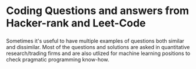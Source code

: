 # Coding Questions and answers from Hacker-rank and Leet-Code

### 

Sometimes it's useful to have multiple examples of questions both similar and dissimilar. Most of the questions and solutions are asked in quantitative research/trading firms and are also utlized for machine learning positions to check pragmatic programming know-how. 
